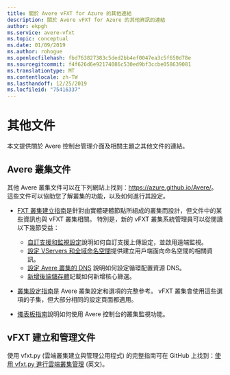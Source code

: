 ```yaml
---
title: 關於 Avere vFXT for Azure 的其他連結
description: 關於 Avere vFXT for Azure 的其他資訊的連結
author: ekpgh
ms.service: avere-vfxt
ms.topic: conceptual
ms.date: 01/09/2019
ms.author: rohogue
ms.openlocfilehash: fbd763827383c5ded2bb4ef0047ea3c5f650d78e
ms.sourcegitcommit: f4f626d6e92174086c530ed9bf3ccbe058639081
ms.translationtype: MT
ms.contentlocale: zh-TW
ms.lasthandoff: 12/25/2019
ms.locfileid: "75416337"
---
```

# <a name="additional-documentation"></a>其他文件

本文提供關於 Avere 控制台管理介面及相關主題之其他文件的連結。

## <a name="avere-cluster-documentation"></a>Avere 叢集文件

其他 Avere 叢集文件可以在下列網站上找到：<https://azure.github.io/Avere/>。 這些文件可以協助您了解叢集的功能，以及如何進行其設定。

* [FXT 叢集建立指南](<https://azure.github.io/Avere/#fxt_cluster>)是針對由實體硬體節點所組成的叢集而設計，但文件中的某些資訊也與 vFXT 叢集相關。 特別是，新的 vFXT 叢集系統管理員可以從閱讀以下幾節受益：
  * [自訂支援和監視設定](<https://azure.github.io/Avere/legacy/create_cluster/4_8/html/config_support.html#config-support>)說明如何自訂支援上傳設定，並啟用遠端監視。
  * [設定 VServers 和全域命名空間](<https://azure.github.io/Avere/legacy/create_cluster/4_8/html/config_vserver.html#config-vserver>)提供建立用戶端面向命名空間的相關資訊。
  * [設定 Avere 叢集的 DNS](<https://azure.github.io/Avere/legacy/create_cluster/4_8/html/config_network.html#dns-overview>) 說明如何設定循環配置資源 DNS。
  * [新增後端儲存體](<https://azure.github.io/Avere/legacy/create_cluster/4_8/html/config_core_filer.html#add-core-filer>)記載如何新增核心篩選。

* [叢集設定指南](<https://azure.github.io/Avere/#operations>)是 Avere 叢集設定和選項的完整參考。 vFXT 叢集會使用這些選項的子集，但大部分相同的設定頁面都適用。

* [儀表板指南](<https://azure.github.io/Avere/#operations>)說明如何使用 Avere 控制台的叢集監視功能。

## <a name="vfxt-creation-and-management-documentation"></a>vFXT 建立和管理文件

使用 vfxt.py (雲端叢集建立與管理公用程式) 的完整指南可在 GitHub 上找到：[使用 vfxt.py 進行雲端叢集管理](https://github.com/Azure/AvereSDK/blob/master/docs/README.md) \(英文\)。
